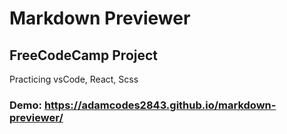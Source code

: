 # Markdown Previewer

## FreeCodeCamp Project

Practicing vsCode, React, Scss

### Demo: https://adamcodes2843.github.io/markdown-previewer/